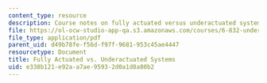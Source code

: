 ```yaml
---
content_type: resource
description: Course notes on fully actuated versus underactuated systems.
file: https://ol-ocw-studio-app-qa.s3.amazonaws.com/courses/6-832-underactuated-robotics-spring-2009/e338b121e92aa7ae95932d0a1d8a80b2_MIT6_832s09_read_ch01.pdf
file_type: application/pdf
parent_uid: d49b78fe-f56d-f97f-9681-953c45ae4447
resourcetype: Document
title: Fully Actuated vs. Underactuated Systems
uid: e338b121-e92a-a7ae-9593-2d0a1d8a80b2
---
```

